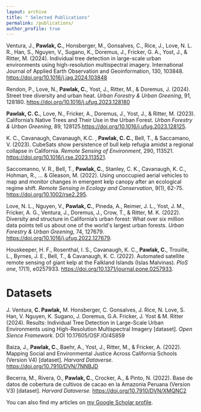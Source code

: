 ```yaml
---
layout: archive
title: " Selected Publications"
permalink: /publications/
author_profile: true
---
```

Ventura, J., **Pawlak, C.**, Honsberger, M., Gonsalves, C., Rice, J., Love, N. L. R., Han, S., Nguyen, V., Sugano, K., Doremus, J., Fricker, G. A., Yost, J., & Ritter, M. (2024). Individual tree detection in large-scale urban environments using high-resolution multispectral imagery. International Journal of Applied Earth Observation and Geoinformation, 130, 103848. https://doi.org/10.1016/j.jag.2024.103848

Rendon, P., Love, N., **Pawlak, C.**, Yost, J., Ritter, M., & Doremus, J. (2024). Street tree diversity and urban heat. *Urban Forestry & Urban Greening*, 91, 128180. https://doi.org/10.1016/j.ufug.2023.128180

**Pawlak, C. C.**, Love, N., Fricker, A., Doremus, J., Yost, J., & Ritter, M. (2023). California’s Native Trees and Their Use in the Urban Forest. *Urban Forestry & Urban Greening*, 89,
128125.https://doi.org/10.1016/j.ufug.2023.128125.

K. C., Cavanaugh, Cavanaugh, K.C. , **Pawlak, C. C.**, Bell, T., & Saccamano, V. (2023). 
CubeSats show persistence of bull kelp refugia amidst a regional collapse in California. *Remote Sensing of Environment*, 290, 113521. https://doi.org/10.1016/j.rse.2023.113521.
 
Saccomanno, V. R., Bell, T., **Pawlak, C.**, Stanley, C. K., Cavanaugh, K. C., Hohman, R., ... & 
Gleason, M. (2022). Using unoccupied aerial vehicles to map and monitor changes in emergent kelp canopy after an ecological regime shift. *Remote Sensing in Ecology and Conservation*, 9(1), 62-75.  https://doi.org/10.1002/rse2.295.

Love, N. L., Nguyen, V., **Pawlak, C.**, Pineda, A., Reimer, J. L., Yost, J. M., Fricker, A. G., 		Ventura, J., Doremus, J., Crow, T., & Ritter, M. K. (2022). Diversity and structure in 		California’s urban forest: What over six million data points tell us about one of the world's largest urban forests. *Urban Forestry & Urban Greening*, 74, 127679. https://doi.org/10.1016/j.ufug.2022.127679.

Houskeeper, H. F., Rosenthal, I. S., Cavanaugh, K. C., **Pawlak, C.**, Trouille, L., Byrnes, J. E., 	Bell, T., & Cavanaugh, K. C. (2022). Automated satellite remote sensing of giant kelp at the Falkland Islands (Islas Malvinas). *PloS one*, 17(1), e0257933. https://doi.org/10.1371/journal.pone.0257933.



# Datasets
J. Ventura, **C. Pawlak,** M. Honsberger, C. Gonsalves, J. Rice, N. Love, S. Han, V. Nguyen, K. Sugano, J. Doremus, G.A. Fricker, J. Yost & M. Ritter (2024). Results: Individual Tree Detection in Large-Scale Urban Environments using High-Resolution Multispectral Imagery [dataset]. *Open Sience Framework.* DOI 10.17605/OSF.IO/4S859


Baiza, J., **Pawlak, C.**, Baehr, A., Yost, J., Ritter, M., & Fricker, A. (2022). Mapping Social and Environmental Justice Across California Schools (Version V4) [dataset]. *Harvard Dataverse.* https://doi.org/10.7910/DVN/7NNBJD

Becerra, M., Rivera, O., **Pawlak, C.**, Crocker, A., & Pinto, N. (2022). Base de datos de cobertura de cultivos de cacao en la Amazonia Peruana (Version V3) [dataset]. *Harvard Dataverse.* https://doi.org/10.7910/DVN/XMQNC2



You can also find my articles on [my Google Scholar profile](https://scholar.google.com/citations?user=nJVGrWIAAAAJ&hl=en). 

